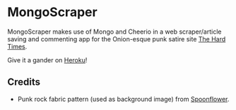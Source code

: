 # MongoScraper
MongoScraper makes use of Mongo and Cheerio in a web scraper/article saving and commenting app for the Onion-esque punk satire site [The Hard Times](https://thehardtimes.net/).

Give it a gander on [Heroku](https://mighty-sea-96742.herokuapp.com/)!

## Credits

* Punk rock fabric pattern (used as background image) from [Spoonflower](https://www.spoonflower.com/fabric/1987535-punk-rock-black-white-by-susiprint).
